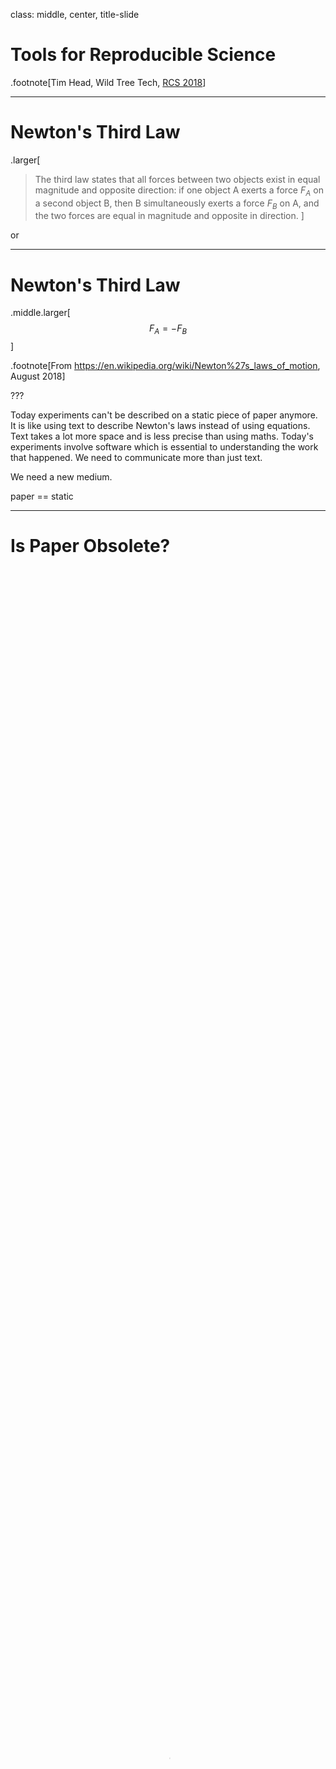 class: middle, center, title-slide

# Tools for Reproducible Science

.footnote[Tim Head, Wild Tree Tech, [RCS 2018](http://rcs18.ethz.ch/)]

---

# Newton's Third Law

.larger[
> The third law states that all forces between two objects exist in equal magnitude and opposite direction: if one object A exerts a force $F_A$ on a second object B, then B simultaneously exerts a force $F_B$ on A, and the two forces are equal in magnitude and opposite in direction.
]

or

---

# Newton's Third Law

.middle.larger[
$$
F_A = -F_B
$$
]

.footnote[From https://en.wikipedia.org/wiki/Newton%27s_laws_of_motion, August 2018]

???

Today experiments can't be described on a static piece of paper anymore. It is like using text to describe Newton's laws instead of using equations. Text takes a lot more space and is less precise than using maths. Today's experiments involve software which is essential to understanding the work that happened. We need to communicate more than just text.

We need a new medium.

paper == static


---

# Is Paper Obsolete?

<video autoplay="autoplay" loop="loop" muted="muted"
      playsinline="playsinline"
      poster="img/SciencePaperFlames-New.jpg"
      style="width:100%; height:100%"
      webkit-playsinline="webkit-playsinline">
  <source src="img/SciencePaperFlames-New.mp4" />
</video>

.footnote[https://www.theatlantic.com/science/archive/2018/04/the-scientific-paper-is-obsolete/556676/]

---

# Going beyond paper

.center.width-90[![](img/visual-question-answering.png)]

???

With just the static paper it isn't actually well defined what they did. This
means that we can't reproduce their work because we don't actually know
what it is they did.

---

# Going beyond paper

.center.width-90[![](img/visual-question-answering-code.png)]

???

We need the code and the environment in which that code was run in order
to have a full definition of what it is they did. Now we can start
discussing about reproducing their work.

---

# Reproduce$^\*$ this

How long would it take you to get this code running?

* 5 days
* 1 day
* 4hours
* never
* no idea

.footnote[$^\*$ Are we replicating or reproducing? Does it matter?]
---
class: middle, center

# Let's do it

<a href="https://mybinder.org/v2/gh/betatim/tbd-nets/binder?filepath=visualize-output.ipynb" class="center width-50"><img src="https://mybinder.org/badge.svg" alt="Binder"></a>

---

class: middle, center

# That was Binder.

???

This means that producing information is basically free now, but successfully consuming it has never been harder. It is very likely that computer programs played a role in generating that information, so you need to have access to them as well as the text itself

---

class: middle, center

# Today's Talk:
# Running other people's code

---

# Other people's code is ... fun?!

.center.width-70[![](img/python_environment_2x.png)]

.footnote[From https://xkcd.com/1987/]

---

# The IT Department Approach

Your IT department tightly controls what can be installed, there are
approved tools that you shall use.

.center.width-100[![](img/jose-fontano-246362-unsplash.jpg)]

???

Conversations go something like:

**A:** Could we upgrade our scikit-learn version? They fixed several bugs that we have been working around for the last 6 months.

**B:** Any new versions need to be audited first.

**A:** Ok, well, I guess we keep working around the issues then ...

---

# The Wild West Approach

Anything goes, all the modern tools, all the time. This is the frontier!

.center.width-100[![](img/jasper-van-der-meij-97274-unsplash.jpg)]

???

You have discussions like:

**A:** I tried to run your script to generate the charts of our monthly sales numbers. It complains about not finding the Shedazzle shell??

**B:** Ah yeah, Shedazzle is the latest in AI powered productivity shell, everyone is using it now, you should also change. Bash really hurts your productivity.

**A:** Ah ok, so ... uhm I guess I'll try installing Shedazzle then ...

**B:** Make sure to install the latest beta, the current release is a bit flakey.

**A:** Ok ... all I wanted to do is make a few charts ...

---

# The Kitchen Sink Approach

.center.width-80[![](img/Goliat-float-on-10.jpg)]

.footnote[Credit: ENI Norge]

???

Package up everything together with your code. Libraries, dependencies,
everything. Makes a huge bundle.

Technically speaking this is sending a VM or a container image.

---

# The Ikea Manual Approach

.center.width-90[![](img/billy-ikea.jpg)]

???

Deliver the instructions for assembling the kitchen sink approach.

Technically speaking this is like sending a Dockerfile instead of
the built container image.

---

class: middle, center

# Idea: Dockerfiles for everything.

---

# Easy?

.larger[Crafting a good Dockerfile requires significant expertise.]

These are the six lines you need to install one package:

```
RUN apt-get update && \
    apt-get install --yes --no-install-recommends \
*       less && \
    apt-get purge && \
    apt-get clean && \
    rm -rf /var/lib/apt/lists/*
```

---

# How did that paper do it?

.center.width-100[![](img/tbd-nets-files.png)]

Nothing suspicious to see ...

---

class: middle, center

# repo2docker

---

class: middle, center

# repo2docker builds and runs containers
---

# repo2docker builds and runs containers

Mimics what a human would do:

```
$ git clone https://github.com/davidmascharka/tbd-nets
```
--

Analyse repository:

.center.width-100[![](img/analyse-repo.png)]

---

# repo2docker builds and runs containers

Mimics what a human would do:

```
$ git clone https://github.com/davidmascharka/tbd-nets
```

Analyse repository and install dependencies:

```
$ conda install -f environment.yml
```

--

Start Jupyter notebook:

```
$ jupyter notebook
```

---

# repo2docker understands you

It can parse many different files that specify what dependencies to install.
This means that you can keep working the way you have always been working,
and benefit from `repo2docker` from day one.

Supported configuration files:
.larger[
.left-column[
* `requirements.txt`
* `environment.yml`
* `apt.txt`
* `REQUIRE`
* and more!
]
.right-column[
* `install.R`
* `runtime.txt`
* `postBuild`
* `Dockerfile`
]
]

---

# Why is this so great?

When you come back to a project a few months later there is only one command you
need to remember.

Octave (free Matlab clone): https://github.com/binder-examples/octave

---

# Topics

* GitHub and GitLab
* Managing dependencies
* repo2docker and/or mybinder.org
* 🍦 ☕️ ☀️ break 🍦 ☕️ ☀️
* Data storage options and long term code storage
* Notebooks as scripts, papermill
* Keeping it all working

---

# Mini research project

I will use a made up project that analyses bike rides in Zurich.

The goal is to reproduce this figure.

.center.width-60[![](img/weekly.png)]

---

# GitHub or GitLab

A place to host your code, its history, project management, and collaboration.

Just use it.

**Exercise:** create an account on github.com

---

# Create a new repository

**Exercise:** create a new repository called "zurich-bikes"

**Exercise:** create a file called `hello.py` via the web interface with `print("Hello world")` on the first line.

---

# Run it!

Head over to https://mybinder.org/

The interface you see on mybinder.org let's you specify the repository you want
to have started.

**Exercise:**

1. Type the URL of your repository into the "GitHub repo or URL" box (should be
    something like https://github.com/YOURGITHUBNAME/zurich-bikes/)
1. As you type the URL the webpage will generate a link you can share with
   others in the "Copy the URL below..." box. It should look something like: https://mybinder.org/v2/gh/YOURGITHUBNAME/zurich-bikes/master
1. Copy it, open a new tab and visit that URL

---

# Add some analysis code



---
